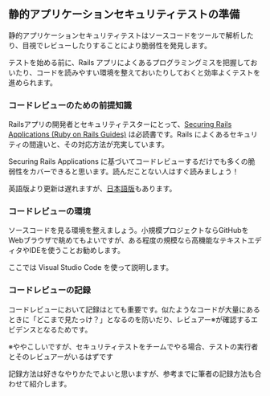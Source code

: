 ## 静的アプリケーションセキュリティテストの準備

静的アプリケーションセキュリティテストはソースコードをツールで解析したり、目視でレビューしたりすることにより脆弱性を発見します。

テストを始める前に、Rails アプリによくあるプログラミングミスを把握しておいたり、コードを読みやすい環境を整えておいたりしておくと効率よくテストを進められます。

### コードレビューのための前提知識

Railsアプリの開発者とセキュリティテスターにとって、[Securing Rails Applications (Ruby on Rails Guides)](https://guides.rubyonrails.org/security.html) は必読書です。Rails によくあるセキュリティの間違いと、その対応方法が充実しています。

Securing Rails Applications に基づいてコードレビューするだけでも多くの脆弱性をカバーできると思います。読んだことない人はすぐ読みましょう！

英語版より更新は遅れますが、[日本語版](https://railsguides.jp/security.html)もあります。

### コードレビューの環境

ソースコードを見る環境を整えましょう。小規模プロジェクトならGitHubをWebブラウザで眺めてもよいですが、ある程度の規模なら高機能なテキストエディタやIDEを使うことお勧めします。

ここでは Visual Studio Code を使って説明します。

### コードレビューの記録

コードレビューにおいて記録はとても重要です。似たようなコードが大量にあるときに「どこまで見たっけ？」となるのを防いだり、レビュアー※が確認するエビデンスとなるためです。

※ややこしいですが、セキュリティテストをチームでやる場合、テストの実行者とそのレビュアーがいるはずです

記録方法は好きなやりかたでよいと思いますが、参考までに筆者の記録方法も合わせて紹介します。
